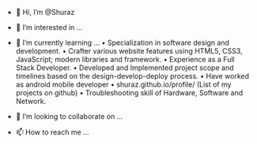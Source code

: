- 👋 Hi, I’m @Shuraz
- 👀 I’m interested in ...
- 🌱 I’m currently learning ...
•	Specialization in software design and development.
•	Crafter various website features using HTML5, CSS3, JavaScript; modern libraries and framework.
• Experience as a Full Stack Developer.
•	Developed and Implemented project scope and timelines based on the design-develop-deploy process.
•	Have worked as android mobile developer
•	shuraz.github.io/profile/  (List of my projects on github)
•	Troubleshooting skill of Hardware, Software and Network.

- 💞️ I’m looking to collaborate on ...
- 📫 How to reach me ...

<!---
Shuraz/Shuraz is a ✨ special ✨ repository because its `README.md` (this file) appears on your GitHub profile.
You can click the Preview link to take a look at your changes.
--->
